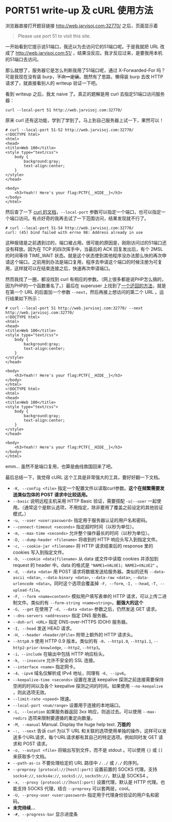 # PORT51 write-up 及 cURL 使用方法

浏览器直接打开题目链接 http://web.jarvisoj.com:32770/ 之后，页面显示着

> Please use port 51 to visit this site.

一开始看到它提示说51端口，我还以为去访问它的51端口呢。于是我就把 URL 改成了 http://web.jarvisoj.com:51/ ，结果没反应。我才反应过来，是要我用本机的51端口去访问。

那么就想了，服务器它是怎么判断我用了51端口呢，通过 X-Forwarded-For 吗？可是我现在没有装 burp，~~下次一定装~~。既然有了思路，懒得装 burp 去改 HTTP 请求了，就直接看别人的 writeup 验证一下吧。

看到 writeup 之后，我太 naive 了。真正的题解是用 curl 去指定51端口访问服务器：

```
curl --local-port 51 http://web.jarvisoj.com:32770/
```

原来 curl 还有这功能，学到了学到了。马上到自己服务器上试一下，果然可以！

```
# curl --local-port 51-52 http://web.jarvisoj.com:32770/
<!DOCTYPE html>
<html>
<head>
<title>Web 100</title>
<style type="text/css">
	body {
		background:gray;
		text-align:center;
	}
</style>
</head>

<body>
	<h3>Yeah!! Here's your flag:PCTF{__HIDE__}</h3>	
</body>
</html>
```

然后查了一下 [curl 的文档](https://curl.haxx.se/docs/manpage.html)，`--local-port` 参数可以指定一个端口，也可以指定一个端口访问。有点好奇的我再去试了一下范围访问，结果发现就不行了。

```
# curl --local-port 51-54 http://web.jarvisoj.com:32770/
curl: (45) bind failed with errno 98: Address already in use
```

这种报错是之前遇到过的，端口被占用。很可能的原因是，刚刚访问过的51端口还没有释放。因为在 TCP 的四次挥手中，当最后的 ACK 回复发出后，有个 2MSL 的时间等待 TIME_WAIT 状态。就是这个状态使到其他程序没办法那么快的再次申请这个端口。之前用到办法是端口复用，程序去申请这个端口的时候注册为可复用，这样就可以在结束连接之后，快速再次申请端口。

然而我找了一圈，都没找到 curl 有相应的参数。（网上很多都是说PHP怎么搞的，因为PHP的一个函数重名了。）最后在 superuser 上找到了[一个迂回的方法](https://superuser.com/questions/670321/curl-multiple-post-requests-while-reusing-the-tcp-connection/1463585#1463585)，就是在第一个 URL 的后面加一个参数 `--next`，然后再接上想访问的第二个 URL 。运行结果如下所示：

```
# curl --local-port 51 http://web.jarvisoj.com:32770/ --next http://web.jarvisoj.com:32770/
<!DOCTYPE html>
<html>
<head>
<title>Web 100</title>
<style type="text/css">
	body {
		background:gray;
		text-align:center;
	}
</style>
</head>

<body>
	<h3>Yeah!! Here's your flag:PCTF{__HIDE__}</h3>	
</body>
</html>
<!DOCTYPE html>
<html>
<head>
<title>Web 100</title>
<style type="text/css">
	body {
		background:gray;
		text-align:center;
	}
</style>
</head>

<body>
	<h3>Yeah!! Here's your flag:PCTF{__HIDE__}</h3>	
</body>
</html>
```

emm... 虽然不是端口复用，也算是曲线救国回来了吧。

最后总结一下，我觉得 cURL 这个工具是非常强大的工具，要好好翻一下文档。

- `-K, --config <file>` 指定一个配置文件以读取curl参数。**这个在频繁需要发送类似包体的 POST 请求中比较适用。**
- `--basic`  说明远程主机采用 HTTP Basic 验证，需要搭配 `-u|--user` 一起使用。（通常这个是默认选项，不用指定，除非要用了覆盖之前设定的其他验证模式。）
- `-u, --user <user:password>` 指定用于服务器认证的用户名和密码。
- `--connect-timeout <seconds>` 指定超时时间（以秒为单位）。
- `-m, --max-time <seconds>` 允许整个操作最长的时间（以秒为单位）。
- `-D, --dump-header <filename>` 将收到的 HTTP 响应头写入到指定文件。
- `-c, --cookie-jar <filename>` 将 HTTP 请求结束后的 response 里的 cookies 写入到指定文件。
- `-b, --cookie <data|filename>` 从 data 或文件中读取 cookies 并添加到 request 的 header 中。data 的格式是 `"NAME1=VALUE1; NAME2=VALUE2"` 。
- `-d, --data <data>` 用 POST 请求将数据发送给服务器。类似的还有 `--data-ascii <data>`, `--data-binary <data>`, `--data-raw <data>`, `--data-urlencode <data>`。同时这个选项会覆盖掉 `-F, --form`, `-I, --head`, `-T, --upload-file`。
- `-F, --form <name=content>` 模拟用户填写表单的 HTTP 请求，可以上传二进制文件。类似的有 `--form-string <name=string>`。**挺强大的这个**
- `-G, --get` 在使用了 `-d, --data <data>` 参数之后，仍然发送 GET 请求。
- `--dns-servers <addresses>` 指定 DNS 服务器。
- `--doh-url <URL>` 指定 DNS-over-HTTPS (DOH) 服务器。
- `-I, --head` 发送 HEAD 请求。
- `-H, --header <header/@file>` 附带上额外的 HTTP 请求头。
- `--http0.9` 使用 HTTP 0.9 版本。类似的有 `-0，--http1.0`, `--http1.1`, `--http2-prior-knowledge`, `--http2`, `--http3`。
- `-i，--include` 在输出中包括 HTTP 响应标头。
- `-k, --insecure` 允许不安全的 SSL 连接。
- `--interface <name>` 指定网卡。
- `-4，-ipv4` 域名仅解析成 IPv4 地址，同理有 `-6, --ipv6`。
- `--keepalive-time <seconds>` 设置在发送 keepalive 探测之前连接需要保持空闲的时间以及各个 keepalive 探测之间的时间。如果使用 `--no-keepalive` ，则此选项无效。
- `--limit-rate <speed>` 限速。
- `--local-port <num/range>` 设置用于连接的本地端口。
- `-L, --location` 如果服务器返回 3xx 响应，则追过去。可以使用 `--max-redirs` 选项来限制要遵循的重定向数量。
- `-M, --manual` Manual. Display the huge help text. **万能的**
- `-:, --next` 告诉 curl 为以下 URL 和关联的选项使用单独的操作，这样可以发送多个URL请求，每个URL请求都有其自己的特定选项。例如同时发 GET 请求和 POST 请求。
- `-o, --output <file>` 将输出写到文件，而不是 stdout 。可以使用 `{}` 或 `[]` 来获取多个文档。
- `--path-as-is` 不要处理给定的 URL 路径中 `/../` 或 `/./` 的序列。
- `--preproxy [protocol://]host[:port]` 设置前置的 SOCKS 代理。支持 `socks4://`, `socks4a://`, `socks5://`, `socks5h://`，默认是 SOCKS4 。
- `-x, --proxy [protocol://]host[:port]` 设置代理，默认是 HTTP 代理。也能支持 SOCKS 代理，结合 `--preproxy` 可以套两层，cool。
- `-U, --proxy-user <user:password>` 指定用于代理身份验证的用户名和密码。
- **未完待续...**
- `-#, --progress-bar` 显示进度条
